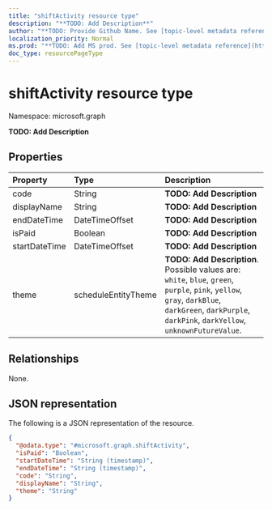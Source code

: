 ```yaml
---
title: "shiftActivity resource type"
description: "**TODO: Add Description**"
author: "**TODO: Provide Github Name. See [topic-level metadata reference](https://msgo.azurewebsites.net/add/document/guidelines/metadata.html#topic-level-metadata)**"
localization_priority: Normal
ms.prod: "**TODO: Add MS prod. See [topic-level metadata reference](https://msgo.azurewebsites.net/add/document/guidelines/metadata.html#topic-level-metadata)**"
doc_type: resourcePageType
---
```


# shiftActivity resource type


Namespace: microsoft.graph

**TODO: Add Description**

## Properties
|Property|Type|Description|
|:---|:---|:---|
|code|String|**TODO: Add Description**|
|displayName|String|**TODO: Add Description**|
|endDateTime|DateTimeOffset|**TODO: Add Description**|
|isPaid|Boolean|**TODO: Add Description**|
|startDateTime|DateTimeOffset|**TODO: Add Description**|
|theme|scheduleEntityTheme|**TODO: Add Description**. Possible values are: `white`, `blue`, `green`, `purple`, `pink`, `yellow`, `gray`, `darkBlue`, `darkGreen`, `darkPurple`, `darkPink`, `darkYellow`, `unknownFutureValue`.|

## Relationships
None.

## JSON representation
The following is a JSON representation of the resource.
<!-- {
  "blockType": "resource",
  "@odata.type": "microsoft.graph.shiftActivity"
}
-->
``` json
{
  "@odata.type": "#microsoft.graph.shiftActivity",
  "isPaid": "Boolean",
  "startDateTime": "String (timestamp)",
  "endDateTime": "String (timestamp)",
  "code": "String",
  "displayName": "String",
  "theme": "String"
}
```

